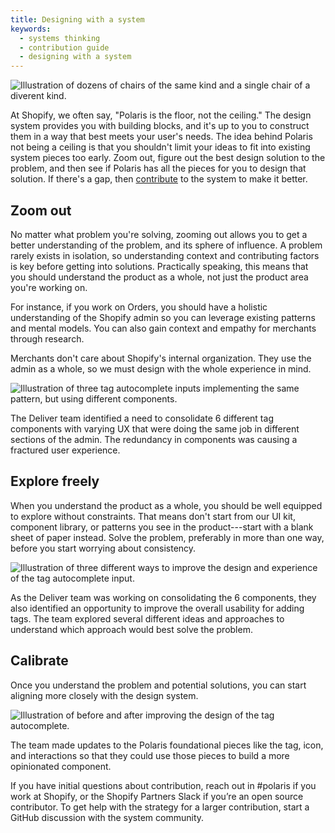 ```yaml
---
title: Designing with a system
keywords:
  - systems thinking
  - contribution guide
  - designing with a system
---
```


![Illustration of dozens of chairs of the same kind and a single chair of a diverent kind.](/images/contributing/designing-with-a-system/01.png)

At Shopify, we often say, "Polaris is the floor, not the ceiling." The design system provides you with building blocks, and it's up to you to construct them in a way that best meets your user's needs. The idea behind Polaris not being a ceiling is that you shouldn't limit your ideas to fit into existing system pieces too early. Zoom out, figure out the best design solution to the problem, and then see if Polaris has all the pieces for you to design that solution. If there's a gap, then [contribute](https://polaris.shopify.com/contributing) to the system to make it better.

## Zoom out

No matter what problem you're solving, zooming out allows you to get a better understanding of the problem, and its sphere of influence. A problem rarely exists in isolation, so understanding context and contributing factors is key before getting into solutions. Practically speaking, this means that you should understand the product as a whole, not just the product area you're working on.

For instance, if you work on Orders, you should have a holistic understanding of the Shopify admin so you can leverage existing patterns and mental models. You can also gain context and empathy for merchants through research.

Merchants don't care about Shopify's internal organization. They use the admin as a whole, so we must design with the whole experience in mind.

![Illustration of three tag autocomplete inputs implementing the same pattern, but using different components.](/images/contributing/designing-with-a-system/02.png)

The Deliver team identified a need to consolidate 6 different tag components with varying UX that were doing the same job in different sections of the admin. The redundancy in components was causing a fractured user experience.

## Explore freely

When you understand the product as a whole, you should be well equipped to explore without constraints. That means don't start from our UI kit, component library, or patterns you see in the product---start with a blank sheet of paper instead. Solve the problem, preferably in more than one way, before you start worrying about consistency.

![Illustration of three different ways to improve the design and experience of the tag autocomplete input.](/images/contributing/designing-with-a-system/03.png)

As the Deliver team was working on consolidating the 6 components, they also identified an opportunity to improve the overall usability for adding tags. The team explored several different ideas and approaches to understand which approach would best solve the problem.

## Calibrate

Once you understand the problem and potential solutions, you can start aligning more closely with the design system.

![Illustration of before and after improving the design of the tag autocomplete.](/images/contributing/designing-with-a-system/04.png)

The team made updates to the Polaris foundational pieces like the tag, icon, and interactions so that they could use those pieces to build a more opinionated component.

If you have initial questions about contribution, reach out in #polaris if you work at Shopify, or the Shopify Partners Slack if you’re an open source contributor. To get help with the strategy for a larger contribution, start a GitHub discussion with the system community.
